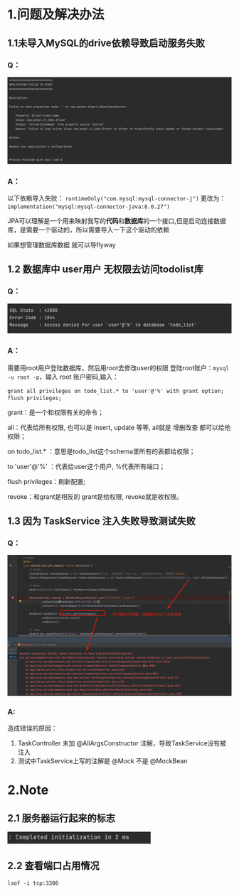 # 1.问题及解决办法
## 1.1未导入MySQL的drive依赖导致启动服务失败

### Q：
![img.png](docs/img.png)

### A：
以下依赖导入失败：
    ```runtimeOnly("com.mysql:mysql-connector-j")```
更改为：
    ```implementation("mysql:mysql-connector-java:8.0.27")```

JPA可以理解是一个用来映射我写的**代码**和**数据库**的一个接口,但是启动连接数据库，是需要一个驱动的，所以需要导入一下这个驱动的依赖

如果想管理数据库数据 就可以导flyway

## 1.2 数据库中 user用户 无权限去访问todolist库

### Q：
![img.png](docs/dbproblem.png)

### A：
需要用root用户登陆数据库，然后用root去修改user的权限
登陆root账户：```mysql -u root -p```，输入 root 账户密码,输入：

```
grant all privileges on todo_list.* to 'user'@'%' with grant option;
flush privileges;
```

grant：是一个和权限有关的命令；

all：代表给所有权限, 也可以是 insert, update 等等, all就是 增删改查 都可以给他权限；

on todo_list.* ：意思是todo_list这个schema里所有的表都给权限；

to 'user'@'%' ：代表给user这个用户, %代表所有端口；

flush privileges：刷新配置;

revoke：和grant是相反的 grant是给权限, revoke就是收权限。

## 1.3 因为 TaskService 注入失败导致测试失败
### Q：
![img.png](docs/testFailed.png)

### A:
造成错误的原因：

1. TaskController 未加 @AllArgsConstructor 注解，导致TaskService没有被注入
2. 测试中TaskService上写的注解是 @Mock 不是 @MockBean


# 2.Note

## 2.1 服务器运行起来的标志

![img.png](docs/completedInit.png)

## 2.2 查看端口占用情况
```
lsof -i tcp:3306
```


